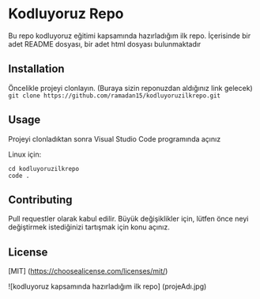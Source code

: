 # Kodluyoruz Repo
Bu repo kodluyoruz eğitimi kapsamında hazırladığım ilk repo.
İçerisinde bir adet README dosyası, bir adet html dosyası bulunmaktadır
## Installation
Öncelikle projeyi clonlayın. (Buraya sizin reponuzdan aldığınız link gelecek)
` git clone https://github.com/ramadan15/kodluyoruzilkrepo.git `
## Usage 
Projeyi clonladıktan sonra Visual Studio Code programında açınız

Linux için:

```
cd kodluyoruzilkrepo
code .
```
## Contributing 
Pull requestler olarak kabul edilir. Büyük değişiklikler için, lütfen önce neyi değiştirmek istediğinizi tartışmak için konu açınız.

## License
[MIT] (https://choosealicense.com/licenses/mit/)

![kodluyoruz kapsamında hazırladığım ilk repo] (projeAdı.jpg)
